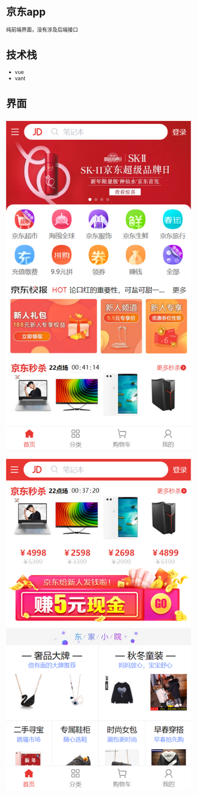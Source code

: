 # 京东app
纯前端界面，没有涉及后端接口
# 技术栈
* vue
* vant
# 界面
![首页](https://github.com/ghtao666/img-folder/blob/master/jd-2.png)
---
![首页](https://github.com/ghtao666/img-folder/blob/master/jd-3.png)
